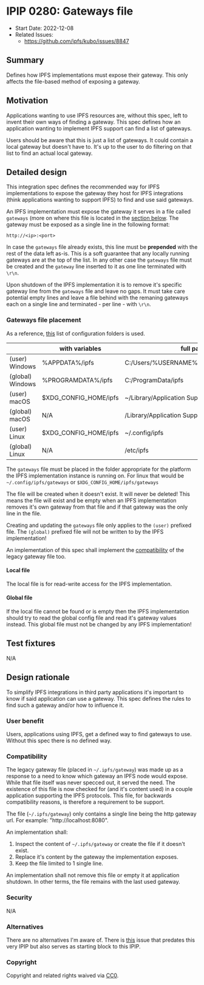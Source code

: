# IPIP 0280: Gateways file
- Start Date: 2022-12-08
- Related Issues:
  - https://github.com/ipfs/kubo/issues/8847

## Summary

Defines how IPFS implementations must expose their gateway. This only affects the file-based method of exposing a gateway.

## Motivation

Applications wanting to use IPFS resources are, without this spec, left to invent their own ways of finding a gateway. This spec defines how an application wanting to implement IPFS support can find a list of gateways.

Users should be aware that this is just a list of gateways. It could contain a local gateway but doesn't have to. It's up to the user to do filtering on that list to find an actual local gateway.

## Detailed design

This integration spec defines the recommended way for IPFS implementations to expose the gateway they host for IPFS integrations (think applications wanting to support IPFS) to find and use said gateways.

An IPFS implementation must expose the gateway it serves in a file called `gateways` (more on where this file is located in the [section below](#Gateways-file-placement). The gateway must be exposed as a single line in the following format:

`http://<ip>:<port>`

In case the `gateways` file already exists, this line must be **prepended** with the rest of the data left as-is. This is a soft guarantee that any locally running gateways are at the top of the list. In any other case the `gateways` file must be created and the `gateway` line inserted to it as one line terminated with `\r\n`.

Upon shutdown of the IPFS implementation it is to remove it's specific gateway line from the `gateways` file and leave no gaps. It must take care potential empty lines and leave a file behind with the remaning gateways each on a single line and terminated - per line - with `\r\n`.

### Gateways file placement

As a reference, [this](https://github.com/cjbassi/platform-dirs-rs#path-list) list of configuration folders is used.

| | with variables | full paths |
| -------- | -------- | -------- |
| (user) Windows     | %APPDATA%/ipfs     | C:/Users/%USERNAME%/AppData/Roaming/ipfs     |
| (global) Windows     | %PROGRAMDATA%/ipfs     | C:/ProgramData/ipfs     |
| (user) macOS     | $XDG_CONFIG_HOME/ipfs     | ~/Library/Application Support/ipfs     |
| (global) macOS     | N/A     | /Library/Application Support/ipfs     |
| (user) Linux     | $XDG_CONFIG_HOME/ipfs     | ~/.config/ipfs     |
| (global) Linux     | N/A     | /etc/ipfs

The `gateways` file must be placed in the folder appropriate for the platform the IPFS implementation instance is running on. For linux that would be `~/.config/ipfs/gateways` or `$XDG_CONFIG_HOME/ipfs/gateways`

The file will be created when it doesn't exist.
It will never be deleted! This means the file will exist and be empty when an IPFS implementation removes it's own gateway from that file and if that gateway was the only line in the file.

Creating and updating the `gateways` file only applies to the `(user)` prefixed file. The `(global)` prefixed file will not be written to by the IPFS implementation!

An implementation of this spec shall implement the [compatibility](#Compatibility) of the legacy gateway file too.

#### Local file
The local file is for read-write access for the IPFS implementation.

#### Global file
If the local file cannot be found or is empty then the IPFS implementation should try to read the global config file and read it's gateway values instead. This global file must not be changed by any IPFS implementation!

## Test fixtures

N/A

## Design rationale

To simplify IPFS integrations in third party applications it's important to know if said application can use a gateway. This spec defines the rules to find such a gateway and/or how to influence it.

### User benefit

Users, applications using IPFS, get a defined way to find gateways to use. Without this spec there is no defined way.

### Compatibility

The legacy gateway file (placed in `~/.ipfs/gateway`) was made up as a response to a need to know which gateway an IPFS node would expose. While that file itself was never specced out, it served the need. The existence of this file is now checked for (and it's content used) in a couple application supporting the IPFS protocols. This file, for backwards compatibility reasons, is therefore a requirement to be support.

The file (`~/.ipfs/gateway`) only contains a single line being the http gateway url. For example: "http://localhost:8080".

An implementation shall:

1. Inspect the content of `~/.ipfs/gateway` or create the file if it doesn't exist.
2. Replace it's content by the gateway the implementation exposes.
3. Keep the file limited to 1 single line.

An implementation shall not remove this file or empty it at application shutdown.
In other terms, the file remains with the last used gateway.

### Security

N/A

### Alternatives

There are no alternatives I'm aware of. There is [this](https://github.com/ipfs/kubo/issues/8847) issue that predates this very IPIP but also serves as starting block to this IPIP.

### Copyright

Copyright and related rights waived via [CC0](https://creativecommons.org/publicdomain/zero/1.0/).
